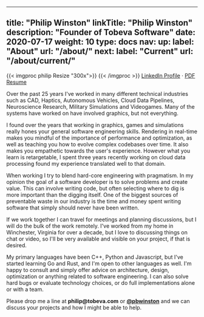 
---
title: "Philip Winston"
linkTitle: "Philip Winston"
description: "Founder of Tobeva Software"
date: 2020-07-17
weight: 10
type: docs
nav:
    up:
        label: "About"
        url: "/about/"
    next:
        label: "Current"
        url: "/about/current/"
---

{{< imgproc philip Resize "300x">}}
{{< /imgproc >}}
[LinkedIn Profile](http://linkedin.com/in/pwinston) &middot; [PDF Resume](/philip_winston_resume.pdf)

Over the past 25 years I've worked in many different technical industries
such as CAD, Haptics, Autonomous Vehicles, Cloud Data Pipelines,
Neuroscience Research, Military Simulations and Videogames. Many of the
systems have worked on have involved graphics, but not everything.

I found over the years that working in graphics, games and simulations
really hones your general software engineering skills. Rendering in
real-time makes you mindful of the importance of performance and
optimization, as well as teaching you how to evolve complex codebases over
time. It also makes you empathetic towards the user's experience. However
what you learn is retargetable, I spent three years recently working on
cloud data processing found my experience translated well to that domain.

When working I try to blend hard-core engineering with pragmatism. In my
opinion the goal of a software developer is to solve problems and create
value. This can involve writing code, but often selecting where to dig is
more important than the digging itself. One of the biggest sources of
preventable waste in our industry is the time and money spent writing
software that simply should never have been written.

If we work together I can travel for meetings and planning discussions, but
I will do the bulk of the work remotely. I've worked from my home in
Winchester, Virginia for over a decade, but I love to discussing things on
chat or video, so I'll be very available and visible on your project, if
that is desired.

My primary languages have been C++, Python and Javascript, but I've started
learning Go and Rust, and I'm open to other languages as well. I'm happy to
consult and simply offer advice on architecture, design, optimization or
anything related to software engineering. I can also solve hard bugs or
evaluate technology choices, or do full implementations alone or with a
team.

Please drop me a line at **philip<img src="" width="0"
height="0">@tobeva.com** or **[@pbwinston](https://twitter.com/pbwinston)**
and we can discuss your projects and how I might be able to help.

